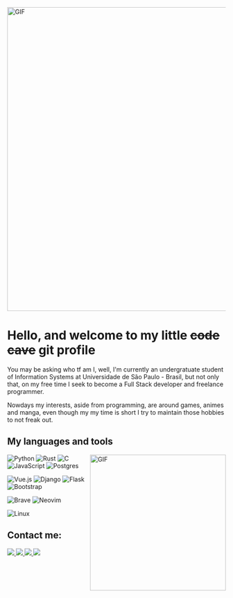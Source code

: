 <img hight="300" width="700" alt="GIF" align="center" src="https://i.imgur.com/6QNkc3F.gif">

# Hello, and welcome to my little <s>code cave</s> git profile 

You may be asking who tf am I, well, I'm currently an undergratuate student of Information Systems at Universidade de São Paulo - Brasil, but not only that, on my free time I seek to become a Full Stack developer and freelance programmer.

Nowdays my interests, aside from programming, are around games, animes and manga, even though my my time is short I try to maintain those hobbies to not freak out.

## My languages and tools

<div>
<p align="left">
<img hight="400" width="313" alt="GIF" align="right" src="https://thumbs.gfycat.com/SolidImaginaryHoiho-max-1mb.gif">

![Python](https://img.shields.io/badge/python-3670A0?style=for-the-badge&logo=python&logoColor=ffdd54)
![Rust](https://img.shields.io/badge/rust-%23000000.svg?style=for-the-badge&logo=rust&logoColor=white)
![C](https://img.shields.io/badge/c-%2300599C.svg?style=for-the-badge&logo=c&logoColor=white) 
![JavaScript](https://img.shields.io/badge/javascript-%23323330.svg?style=for-the-badge&logo=javascript&logoColor=%23F7DF1E)
![Postgres](https://img.shields.io/badge/postgres-%23316192.svg?style=for-the-badge&logo=postgresql&logoColor=white)
  
![Vue.js](https://img.shields.io/badge/vuejs-%2335495e.svg?style=for-the-badge&logo=vuedotjs&logoColor=%234FC08D)
![Django](https://img.shields.io/badge/django-%23092E20.svg?style=for-the-badge&logo=django&logoColor=white)
![Flask](https://img.shields.io/badge/flask-%23000.svg?style=for-the-badge&logo=flask&logoColor=white)
![Bootstrap](https://img.shields.io/badge/bootstrap-%23563D7C.svg?style=for-the-badge&logo=bootstrap&logoColor=white)

![Brave](https://img.shields.io/badge/Brave-FB542B?style=for-the-badge&logo=Brave&logoColor=white)
![Neovim](https://img.shields.io/badge/NeoVim-%2357A143.svg?&style=for-the-badge&logo=neovim&logoColor=white)

![Linux](https://img.shields.io/badge/Linux-FCC624?style=for-the-badge&logo=linux&logoColor=black)  
</p>
</div>

## Contact me:


<a href="mailto:silmarjr2@gmail.com">
<img src="https://img.shields.io/badge/Gmail-D14836?style=for-the-badge&logo=gmail&logoColor=white">
</a>


<a href="mailto:silmar.junior@usp.br">
  <img src="https://img.shields.io/badge/Gmail2-D14836?style=for-the-badge&logo=gmail&logoColor=black">
</a>

<a href="https://www.instagram.com/silmar.silvajunior/">
  <img src="https://img.shields.io/badge/Instagram-%23E4405F.svg?style=for-the-badge&logo=Instagram&logoColor=white">
</a>


<a href="https://www.linkedin.com/in/silmar-junior-2837811a7/">
  <img src="https://img.shields.io/badge/linkedin-%230077B5.svg?style=for-the-badge&logo=linkedin&logoColor=white">
</a>


